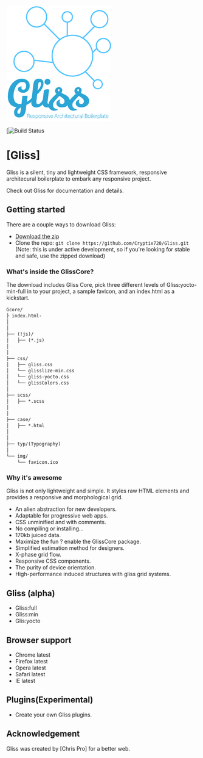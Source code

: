 ![chronimi](https://github.com/Cryptix720/Gliss/blob/master/favicon.jpg)

[![Build Status](https://travis-ci.org/Cryptix720/Gliss.svg?branch=master)

# [Gliss]
Gliss is a silent, tiny and lightweight CSS framework, responsive architecural boilerplate to embark any responsive project.

Check out Gliss for documentation and details.

## Getting started

There are a couple ways to download Gliss:
- [Download the zip](https://github.com/Cryptix720/Gliss/releases/download/Gliss/Gliss.zip)
- Clone the repo: `git clone https://github.com/Cryptix720/Gliss.git` (Note: this is under active development, so if you're looking for stable and safe, use the zipped download)


### What's inside the GlissCore?

The download includes Gliss Core, pick three different levels of Gliss:yocto-min-full in to your project, a sample favicon, and an index.html as a kickstart.

```
Gcore/
├ index.html-
│ 
│ 
├── (!js)/
│   ├── (*.js) 
│ 
│ 
├── css/
│   ├── gliss.css
│   └── glisslize-min.css
│   └── gliss-yocto.css
│   └── glissColors.css
│ 
├── scss/
│   ├── *.scss
│
│   
├── case/
│   ├── *.html
│
│  
├── typ/(Typography)
│
└── img/
    └── favicon.ico

```

### Why it's awesome

Gliss is not only lightweight and simple. It styles raw HTML elements and provides a responsive and morphological grid.
- An alien abstraction for new developers.
- Adaptable for progressive web apps.
- CSS unminified and with comments.
- No compiling or installing...
- 170kb juiced data.
- Maximize the fun ? enable the GlissCore package.
- Simplified estimation method for designers.
- X-phase grid flow.
- Responsive CSS components. 
- The purity of device orientation.
- High-performance induced structures with gliss grid systems.




## Gliss  (alpha)

- Gliss:full
- Gliss:min
- Glis:yocto

## Browser support

- Chrome latest
- Firefox latest
- Opera latest
- Safari latest
- IE latest



## Plugins(Experimental)

- Create your own Gliss plugins.


## Acknowledgement

Gliss was created by [Chris Pro] for a better web.
